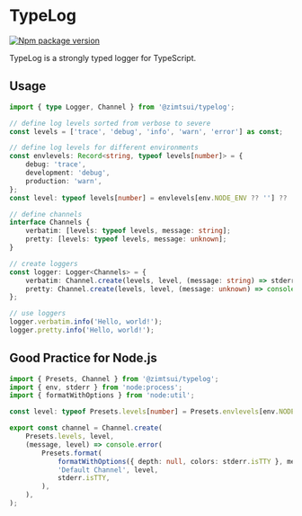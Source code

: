 # TypeLog

[![Npm package version](https://flat.badgen.net/npm/v/@zimtsui/typelog)](https://www.npmjs.com/package/@zimtsui/typelog)

TypeLog is a strongly typed logger for TypeScript.

## Usage

```ts
import { type Logger, Channel } from '@zimtsui/typelog';

// define log levels sorted from verbose to severe
const levels = ['trace', 'debug', 'info', 'warn', 'error'] as const;

// define log levels for different environments
const envlevels: Record<string, typeof levels[number]> = {
	debug: 'trace',
	development: 'debug',
	production: 'warn',
};
const level: typeof levels[number] = envlevels[env.NODE_ENV ?? ''] ?? 'info';

// define channels
interface Channels {
	verbatim: [levels: typeof levels, message: string];
	pretty: [levels: typeof levels, message: unknown];
}

// create loggers
const logger: Logger<Channels> = {
	verbatim: Channel.create(levels, level, (message: string) => stderr.write(message)),
	pretty: Channel.create(levels, level, (message: unknown) => console.error(message)),
};

// use loggers
logger.verbatim.info('Hello, world!');
logger.pretty.info('Hello, world!');
```

## Good Practice for Node.js

```ts
import { Presets, Channel } from '@zimtsui/typelog';
import { env, stderr } from 'node:process';
import { formatWithOptions } from 'node:util';

const level: typeof Presets.levels[number] = Presets.envlevels[env.NODE_ENV ?? ''] ?? 'info';

export const channel = Channel.create(
	Presets.levels, level,
	(message, level) => console.error(
		Presets.format(
			formatWithOptions({ depth: null, colors: stderr.isTTY }, message),
			'Default Channel', level,
			stderr.isTTY,
		),
	),
);
```
